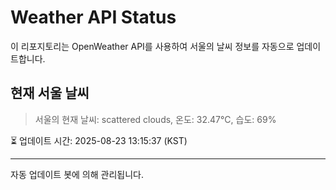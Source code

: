 
# Weather API Status

이 리포지토리는 OpenWeather API를 사용하여 서울의 날씨 정보를 자동으로 업데이트합니다.

## 현재 서울 날씨
> 서울의 현재 날씨: scattered clouds, 온도: 32.47°C, 습도: 69%

⏳ 업데이트 시간: 2025-08-23 13:15:37 (KST)

---
자동 업데이트 봇에 의해 관리됩니다.

